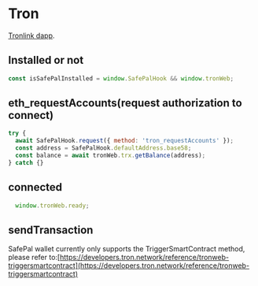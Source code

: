 # Tron


[Tronlink dapp](https://developers.tron.network/docs/tronlink-integration).


## Installed or not

```js
const isSafePalInstalled = window.SafePalHook && window.tronWeb;
```

## eth_requestAccounts(request authorization to connect)

```js
try {
  await SafePalHook.request({ method: 'tron_requestAccounts' });
  const address = SafePalHook.defaultAddress.base58;
  const balance = await tronWeb.trx.getBalance(address);
} catch {}
```

## connected

```js
  window.tronWeb.ready;
```

## sendTransaction

SafePal wallet currently only supports the TriggerSmartContract method, please refer to:[https://developers.tron.network/reference/tronweb-triggersmartcontract](https://developers.tron.network/reference/tronweb-triggersmartcontract)